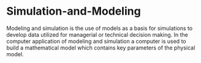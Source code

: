 # Simulation-and-Modeling
Modeling and simulation is the use of models as a basis for simulations to develop data utilized for managerial or technical decision making. In the computer application of modeling and simulation a computer is used to build a mathematical model which contains key parameters of the physical model.
